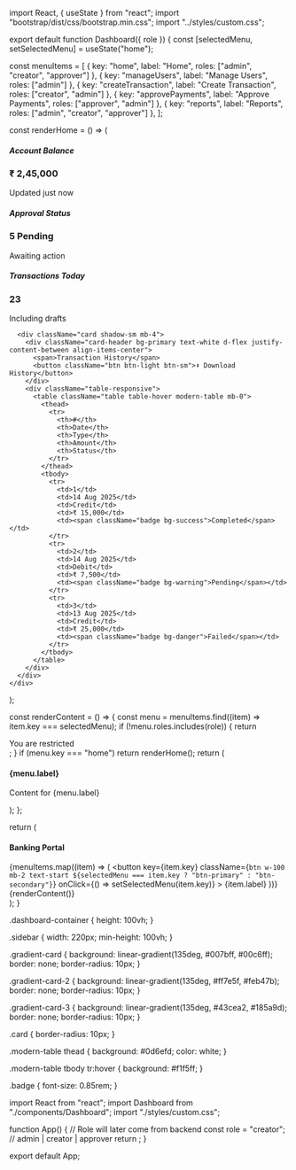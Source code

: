 import React, { useState } from "react";
import "bootstrap/dist/css/bootstrap.min.css";
import "../styles/custom.css";

export default function Dashboard({ role }) {
  const [selectedMenu, setSelectedMenu] = useState("home");

  const menuItems = [
    { key: "home", label: "Home", roles: ["admin", "creator", "approver"] },
    { key: "manageUsers", label: "Manage Users", roles: ["admin"] },
    { key: "createTransaction", label: "Create Transaction", roles: ["creator", "admin"] },
    { key: "approvePayments", label: "Approve Payments", roles: ["approver", "admin"] },
    { key: "reports", label: "Reports", roles: ["admin", "creator", "approver"] },
  ];

  const renderHome = () => (
    <div className="container-fluid">
      <div className="row g-4 mb-4">
        <div className="col-md-4">
          <div className="card gradient-card shadow-sm text-white">
            <div className="card-body">
              <h5 className="card-title">Account Balance</h5>
              <h3>₹ 2,45,000</h3>
              <p>Updated just now</p>
            </div>
          </div>
        </div>
        <div className="col-md-4">
          <div className="card gradient-card-2 shadow-sm text-white">
            <div className="card-body">
              <h5 className="card-title">Approval Status</h5>
              <h3>5 Pending</h3>
              <p>Awaiting action</p>
            </div>
          </div>
        </div>
        <div className="col-md-4">
          <div className="card gradient-card-3 shadow-sm text-white">
            <div className="card-body">
              <h5 className="card-title">Transactions Today</h5>
              <h3>23</h3>
              <p>Including drafts</p>
            </div>
          </div>
        </div>
      </div>

      <div className="card shadow-sm mb-4">
        <div className="card-header bg-primary text-white d-flex justify-content-between align-items-center">
          <span>Transaction History</span>
          <button className="btn btn-light btn-sm">⬇ Download History</button>
        </div>
        <div className="table-responsive">
          <table className="table table-hover modern-table mb-0">
            <thead>
              <tr>
                <th>#</th>
                <th>Date</th>
                <th>Type</th>
                <th>Amount</th>
                <th>Status</th>
              </tr>
            </thead>
            <tbody>
              <tr>
                <td>1</td>
                <td>14 Aug 2025</td>
                <td>Credit</td>
                <td>₹ 15,000</td>
                <td><span className="badge bg-success">Completed</span></td>
              </tr>
              <tr>
                <td>2</td>
                <td>14 Aug 2025</td>
                <td>Debit</td>
                <td>₹ 7,500</td>
                <td><span className="badge bg-warning">Pending</span></td>
              </tr>
              <tr>
                <td>3</td>
                <td>13 Aug 2025</td>
                <td>Credit</td>
                <td>₹ 25,000</td>
                <td><span className="badge bg-danger">Failed</span></td>
              </tr>
            </tbody>
          </table>
        </div>
      </div>
    </div>
  );

  const renderContent = () => {
    const menu = menuItems.find((item) => item.key === selectedMenu);
    if (!menu.roles.includes(role)) {
      return <div className="alert alert-danger">You are restricted</div>;
    }
    if (menu.key === "home") return renderHome();
    return (
      <div className="p-3">
        <h4>{menu.label}</h4>
        <p>Content for {menu.label}</p>
      </div>
    );
  };

  return (
    <div className="d-flex dashboard-container">
      <div className="sidebar bg-dark text-white p-3">
        <h4 className="mb-4">Banking Portal</h4>
        {menuItems.map((item) => (
          <button
            key={item.key}
            className={`btn w-100 mb-2 text-start ${selectedMenu === item.key ? "btn-primary" : "btn-secondary"}`}
            onClick={() => setSelectedMenu(item.key)}
          >
            {item.label}
          </button>
        ))}
      </div>
      <div className="flex-grow-1 p-4 bg-light">{renderContent()}</div>
    </div>
  );
}

.dashboard-container {
  height: 100vh;
}

.sidebar {
  width: 220px;
  min-height: 100vh;
}

.gradient-card {
  background: linear-gradient(135deg, #007bff, #00c6ff);
  border: none;
  border-radius: 10px;
}

.gradient-card-2 {
  background: linear-gradient(135deg, #ff7e5f, #feb47b);
  border: none;
  border-radius: 10px;
}

.gradient-card-3 {
  background: linear-gradient(135deg, #43cea2, #185a9d);
  border: none;
  border-radius: 10px;
}

.card {
  border-radius: 10px;
}

.modern-table thead {
  background: #0d6efd;
  color: white;
}

.modern-table tbody tr:hover {
  background: #f1f5ff;
}

.badge {
  font-size: 0.85rem;
}


import React from "react";
import Dashboard from "./components/Dashboard";
import "./styles/custom.css";

function App() {
  // Role will later come from backend
  const role = "creator"; // admin | creator | approver
  return <Dashboard role={role} />;
}

export default App;
